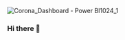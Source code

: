 ![Corona_Dashboard - Power BI1024_1](https://user-images.githubusercontent.com/81367062/112688761-4e53ef80-8e9f-11eb-9f74-6a54f6c1d74e.jpg)
### Hi there 👋

<!--
**nayabpowerbi/nayabpowerbi** is a ✨ _special_ ✨ repository because its `README.md` (this file) appears on your GitHub profile.

Here are some ideas to get you started:

- 🔭 I’m currently working on POWER BI PROJECT..

- 📫 How to reach me: nayabpowerbi@gmail.com

